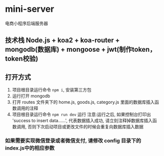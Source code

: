 # mini-server
电商小程序后端服务器

## 技术栈 Node.js + koa2 + koa-router + mongodb(数据库) + mongoose + jwt(制作token， token校验)

## 打开方式
  1. 项目根目录运行命令 ` npm i `, 安装第三方包
  2. 运行打开 mongodb
  3. 打开 routes 文件夹下的 home.js, goods.js, category.js 里面的数据库插入函数调用的注释
  4. 项目根目录运行命令 ` npm run dev ` 运行
注意:运行之后, 如果控制台打印出 'success to insert data......', 代表数据插入成功, 请立刻注释掉数据库插入函数调用, 否则下次启动项目或更改文件的时候会重复向数据库插入数据

### 如果需要实现微信登录或者微信支付, 请修改 config 目录下的 index.js中的相应参数
